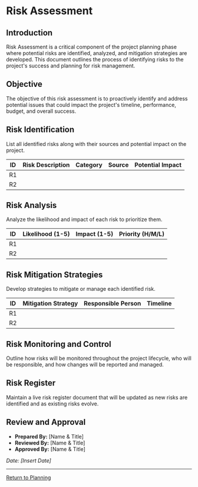 # Risk Assessment

## Introduction

Risk Assessment is a critical component of the project planning phase where potential risks are identified, analyzed, and mitigation strategies are developed. This document outlines the process of identifying risks to the project's success and planning for risk management.

## Objective

The objective of this risk assessment is to proactively identify and address potential issues that could impact the project's timeline, performance, budget, and overall success.

## Risk Identification

List all identified risks along with their sources and potential impact on the project.

| ID | Risk Description | Category | Source | Potential Impact |
|----|------------------|----------|--------|------------------|
| R1 |                  |          |        |                  |
| R2 |                  |          |        |                  |

## Risk Analysis

Analyze the likelihood and impact of each risk to prioritize them.

| ID | Likelihood (1-5) | Impact (1-5) | Priority (H/M/L) |
|----|------------------|--------------|------------------|
| R1 |                  |              |                  |
| R2 |                  |              |                  |

## Risk Mitigation Strategies

Develop strategies to mitigate or manage each identified risk.

| ID | Mitigation Strategy | Responsible Person | Timeline |
|----|---------------------|--------------------|----------|
| R1 |                     |                    |          |
| R2 |                     |                    |          |

## Risk Monitoring and Control

Outline how risks will be monitored throughout the project lifecycle, who will be responsible, and how changes will be reported and managed.

## Risk Register

Maintain a live risk register document that will be updated as new risks are identified and as existing risks evolve.

## Review and Approval

- **Prepared By:** [Name & Title]
- **Reviewed By:** [Name & Title]
- **Approved By:** [Name & Title]

_Date: [Insert Date]_

---

[Return to Planning](PLANNING.md)